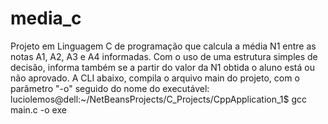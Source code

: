 # media_c
Projeto em Linguagem C de programação que calcula a média N1 entre as notas A1, A2, A3 e A4 informadas. Com o uso de uma estrutura simples de decisão, informa também se a partir do valor da N1 obtida o aluno está ou não aprovado. 
A CLI abaixo, compila o arquivo main do projeto, com o parâmetro "-o" seguido do nome do executável:
luciolemos@dell:~/NetBeansProjects/C_Projects/CppApplication_1$ gcc main.c -o exe
